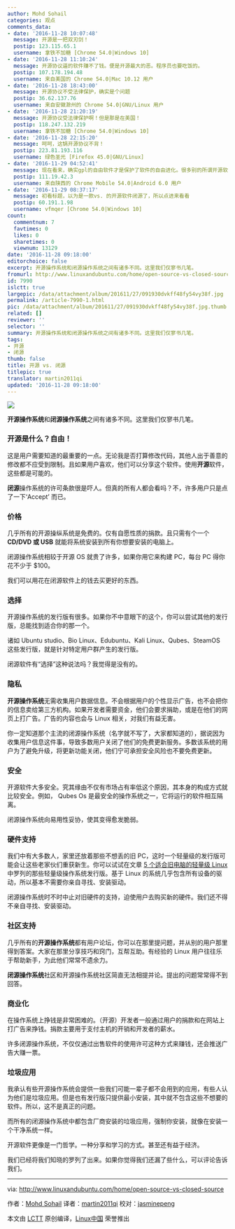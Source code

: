 ```yaml
---
author: Mohd Sohail
categories: 观点
comments_data:
- date: '2016-11-28 10:07:48'
  message: 开源是一把双刃剑！
  postip: 123.115.65.1
  username: 拿铁不加糖 [Chrome 54.0|Windows 10]
- date: '2016-11-28 11:10:24'
  message: 开源协议逼的软件赚不了钱。便是开源最大的恶。程序员也要吃饭的。
  postip: 107.178.194.48
  username: 来自美国的 Chrome 54.0|Mac 10.12 用户
- date: '2016-11-28 18:43:00'
  message: 开源协议不受法律保护，确实是个问题
  postip: 36.62.137.76
  username: 来自安徽滁州的 Chrome 54.0|GNU/Linux 用户
- date: '2016-11-28 21:20:19'
  message: 开源协议受法律保护啊！但是那是在美国！
  postip: 118.247.132.219
  username: 拿铁不加糖 [Chrome 54.0|Windows 10]
- date: '2016-11-28 22:15:20'
  message: 呵呵，这锅开源协议不背！
  postip: 223.81.193.116
  username: 绿色圣光 [Firefox 45.0|GNU/Linux]
- date: '2016-11-29 04:52:41'
  message: 现在看来，确实gpl的自由软件才是保护了软件的自由进化。很多别的所谓开源软件越来越像java了，商家那住最重要的部分，比传统闭源软件还垄断，docker的发展就是这样子，结果呢就是企业间的pk和分化，最终也没有形成有效的社区化大蛋糕
  postip: 111.19.42.3
  username: 来自陕西的 Chrome Mobile 54.0|Android 6.0 用户
- date: '2016-11-29 08:37:17'
  message: 初看标题，以为是一款vs. 的开源软件闭源了，所以点进来看看
  postip: 60.191.1.98
  username: vfmqer [Chrome 54.0|Windows 10]
count:
  commentnum: 7
  favtimes: 0
  likes: 0
  sharetimes: 0
  viewnum: 13129
date: '2016-11-28 09:18:00'
editorchoice: false
excerpt: 开源操作系统和闭源操作系统之间有诸多不同。这里我们仅寥书几笔。
fromurl: http://www.linuxandubuntu.com/home/open-source-vs-closed-source
id: 7990
islctt: true
largepic: /data/attachment/album/201611/27/091930dvkff48fy54vy38f.jpg
permalink: /article-7990-1.html
pic: /data/attachment/album/201611/27/091930dvkff48fy54vy38f.jpg.thumb.jpg
related: []
reviewer: ''
selector: ''
summary: 开源操作系统和闭源操作系统之间有诸多不同。这里我们仅寥书几笔。
tags:
- 开源
- 闭源
thumb: false
title: 开源 vs. 闭源
titlepic: true
translator: martin2011qi
updated: '2016-11-28 09:18:00'
---
```


![](/data/attachment/album/201611/27/091930dvkff48fy54vy38f.jpg)


**开源操作系统**和**闭源操作系统**之间有诸多不同。这里我们仅寥书几笔。


### 开源是什么？自由！


这是用户需要知道的最重要的一点。无论我是否打算修改代码，其他人出于善意的修改都不应受到限制。且如果用户喜欢，他们可以分享这个软件。使用**开源**软件，这些都是可能的。


**闭源**操作系统的许可条款很是吓人。但真的所有人都会看吗？不，许多用户只是点了一下‘Accept’ 而已。


### 价格


几乎所有的开源操纵系统是免费的。仅有自愿性质的捐款。且只需有个一个 **CD/DVD 或 USB** 就能将系统安装到所有你想要安装的电脑上。


闭源操作系统相较于开源 OS 就贵了许多，如果你用它来构建 PC，每台 PC 得你花不少于 $100。


我们可以用花在闭源软件上的钱去买更好的东西。


### 选择


开源操作系统的发行版有很多。如果你不中意眼下的这个，你可以尝试其他的发行版，总能找到适合你的那一个。


诸如 Ubuntu studio、Bio Linux、Edubuntu、Kali Linux、Qubes、SteamOS 这些发行版，就是针对特定用户群产生的发行版。


闭源软件有“选择”这种说法吗？我觉得是没有的。


### 隐私


**开源操作系统**无需收集用户数据信息。不会根据用户的个性显示广告，也不会把你的信息卖给第三方机构。如果开发者需要资金，他们会要求捐助，或是在他们的网页上打广告。广告的内容也会与 Linux 相关，对我们有益无害。


你一定知道那个主流的闭源操作系统（名字就不写了，大家都知道的），据说因为收集用户信息这件事，导致多数用户关闭了他们的免费更新服务。多数该系统的用户为了避免升级，将更新功能关闭，他们宁可承担安全风险也不要免费更新。


### 安全


开源软件大多安全。究其缘由不仅有市场占有率低这个原因，其本身的构成方式就比较安全。例如， Qubes Os 是最安全的操作系统之一，它将运行的软件相互隔离。


闭源操作系统向易用性妥协，使其变得愈发脆弱。


### 硬件支持


我们中有大多数人，家里还放着那些不想丢的旧 PC，这时一个轻量级的发行版可能会让这些老家伙们重获新生。你可以试试在文章 [5 个适合旧电脑的轻量级 Linux](http://www.linuxandubuntu.com/home/5-lightweight-linux-for-old-computers) 中罗列的那些轻量级操作系统发行版。基于 Linux 的系统几乎包含所有设备的驱动，所以基本不需要你亲自寻找、安装驱动。


闭源操作系统时不时中止对旧硬件的支持，迫使用户去购买新的硬件。我们还不得不亲自寻找、安装驱动。


### 社区支持


几乎所有的**开源操作系统**都有用户论坛，你可以在那里提问题，并从别的用户那里得到答案。大家在那里分享技巧和窍门，互帮互助。有经验的 Linux 用户往往乐于帮助新手，为此他们常常不遗余力。


**闭源操作系统**社区和开源操作系统社区简直无法相提并论。提出的问题常常得不到回答。


### 商业化


在操作系统上挣钱是非常困难的。（开源）开发者一般通过用户的捐款和在网站上打广告来挣钱。捐款主要用于支付主机的开销和开发者的薪水。


许多闭源操作系统，不仅仅通过出售软件的使用许可这种方式来赚钱，还会推送广告大赚一票。


### 垃圾应用


我承认有些开源操作系统会提供一些我们可能一辈子都不会用到的应用，有些人认为他们是垃圾应用。但是也有发行版只提供最小安装，其中就不包含这些不想要的软件。所以，这不是真正的问题。


而所有的闭源操作系统中都包含厂商安装的垃圾应用，强制你安装，就像在安装一个干净系统一样。


开源软件更像是一门哲学。一种分享和学习的方式。甚至还有益于经济。


我们已经将我们知晓的罗列了出来。如果你觉得我们还漏了些什么，可以评论告诉我们。




---


via: <http://www.linuxandubuntu.com/home/open-source-vs-closed-source>


作者：[Mohd Sohail](https://www.linkedin.com/in/mohdsohail) 译者：[martin2011qi](https://github.com/martin2011qi) 校对：[jasminepeng](https://github.com/jasminepeng)


本文由 [LCTT](https://github.com/LCTT/TranslateProject) 原创编译，[Linux中国](https://linux.cn/) 荣誉推出